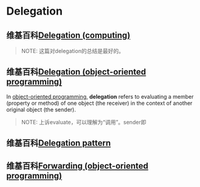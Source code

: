 # Delegation



## 维基百科[Delegation (computing)](https://en.wikipedia.org/wiki/Delegation_(computing))

> NOTE: 这篇对delegation的总结是最好的。



## 维基百科[Delegation (object-oriented programming)](https://en.wikipedia.org/wiki/Delegation_(object-oriented_programming))

In [object-oriented programming](https://en.wikipedia.org/wiki/Object-oriented_programming), **delegation** refers to evaluating a member (property or method) of one object (the receiver) in the context of another original object (the sender).

> NOTE: 上诉evaluate，可以理解为“调用”。sender即



## 维基百科[Delegation pattern](https://en.wikipedia.org/wiki/Delegation_pattern)



## 维基百科[Forwarding (object-oriented programming)](https://en.wikipedia.org/wiki/Forwarding_(object-oriented_programming))
